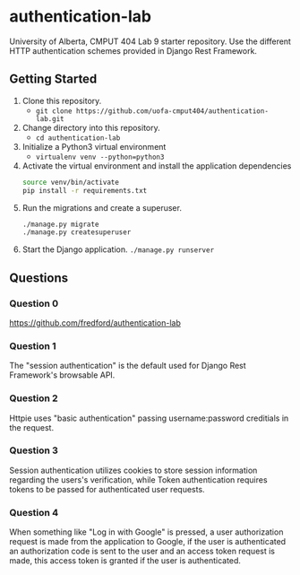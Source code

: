 # authentication-lab

University of Alberta, CMPUT 404 Lab 9 starter repository. Use the different
HTTP authentication schemes provided in Django Rest Framework.

## Getting Started

1. Clone this repository.
   - `git clone https://github.com/uofa-cmput404/authentication-lab.git`
2. Change directory into this repository.
   - `cd authentication-lab`
3. Initialize a Python3 virtual environment
   - `virtualenv venv --python=python3`
4. Activate the virtual environment and install the application dependencies
   ```bash
   source venv/bin/activate
   pip install -r requirements.txt
   ```
5. Run the migrations and create a superuser.
   ```bash
   ./manage.py migrate
   ./manage.py createsuperuser
   ```
6. Start the Django application.
   `./manage.py runserver`

## Questions

### Question 0

https://github.com/fredford/authentication-lab

### Question 1

The "session authentication" is the default used for Django Rest Framework's browsable API.

### Question 2

Httpie uses "basic authentication" passing username:password creditials in the request.

### Question 3

Session authentication utilizes cookies to store session information regarding the users's verification, while Token authentication requires tokens to be passed for authenticated user requests.

### Question 4

When something like "Log in with Google" is pressed, a user authorization request is made from the application to Google, if the user is authenticated an authorization code is sent to the user and an access token request is made, this access token is granted if the user is authenticated.
